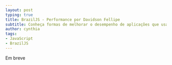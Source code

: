 ```yaml
---
layout: post
typing: true
title: BrazilJS - Performance por Davidson Fellipe
subtitle: Conheça formas de melhorar o desempenho de aplicações que usam JavaScript
author: cynthia
tags:
- JavaScript
- BrazilJS
---
```

Em breve
